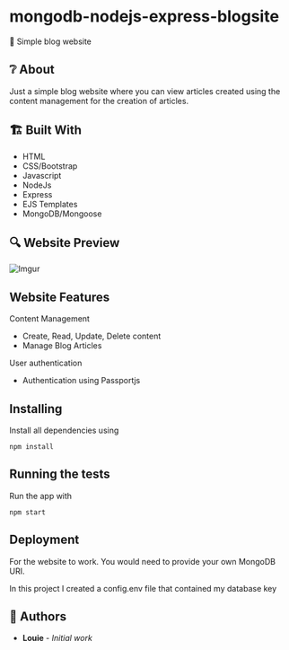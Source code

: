 # mongodb-nodejs-express-blogsite
📰 Simple blog website 

## ❔ About 

Just a simple blog website where you can view articles created using the content management for the creation of articles.

## 🏗️ Built With

* HTML 
* CSS/Bootstrap
* Javascript
* NodeJs
* Express
* EJS Templates
* MongoDB/Mongoose

## 🔍 Website Preview
![Imgur](https://i.imgur.com/Ckd0Gfv.png)

## Website Features

Content Management
* Create, Read, Update, Delete content
* Manage Blog Articles

User authentication
* Authentication using Passportjs


## Installing

Install all dependencies using

```
npm install
```

## Running the tests

Run the app with

```
npm start
```

## Deployment

For the website to work. You would need to provide your own MongoDB URI.

In this project I created a config.env file that contained my database key

## 🧔 Authors

* **Louie** - *Initial work* 
